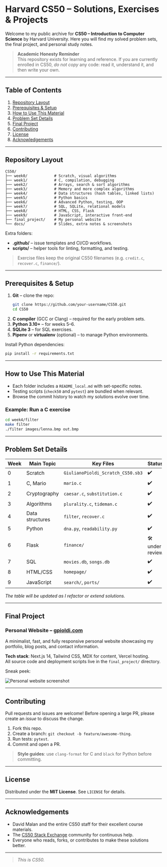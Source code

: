 # Harvard CS50 – Solutions, Exercises & Projects

Welcome to my public archive for **CS50 – Introduction to Computer Science** by Harvard University. Here you will find my solved problem sets, the final project, and personal study notes.

> **Academic Honesty Reminder**  
> This repository exists for learning and reference. If you are currently enrolled in CS50, *do not copy* any code: read it, understand it, and then write your own.

---

## Table of Contents

1. [Repository Layout](#repository-layout)  
2. [Prerequisites & Setup](#prerequisites--setup)  
3. [How to Use This Material](#how-to-use-this-material)  
4. [Problem Set Details](#problem-set-details)  
5. [Final Project](#final-project)  
6. [Contributing](#contributing)  
7. [License](#license)  
8. [Acknowledgements](#acknowledgements)

---

## Repository Layout

```
CS50/
├── week0/            # Scratch, visual algorithms
├── week1/            # C, compilation, debugging
├── week2/            # Arrays, search & sort algorithms
├── week3/            # Memory and more complex algorithms
├── week4/            # Data structures (hash tables, linked lists)
├── week5/            # Python basics
├── week6/            # Advanced Python, testing, OOP
├── week7/            # SQL, SQLite, relational models
├── week8/            # HTML, CSS, Flask
├── week9/            # JavaScript, interactive front-end
├── final_project/    # My personal website
└── docs/             # Slides, extra notes & screenshots
```

Extra folders:

- **.github/** – issue templates and CI/CD workflows.  
- **scripts/** – helper tools for linting, formatting, and testing.

> Exercise files keep the original CS50 filenames (e.g. `credit.c`, `recover.c`, `finance/`).

---

## Prerequisites & Setup

1. **Git** – clone the repo:
   ```bash
   git clone https://github.com/your-username/CS50.git
   cd CS50
   ```
2. **C compiler** (GCC or Clang) – required for the early problem sets.
3. **Python 3.10+** – for weeks 5–6.
4. **SQLite 3** – for SQL exercises.
5. **Pipenv** or **virtualenv** (optional) – to manage Python environments.

Install Python dependencies:
```bash
pip install -r requirements.txt
```

---

## How to Use This Material

- Each folder includes a `README_local.md` with set-specific notes.  
- Testing scripts (`check50` and `pytest`) are bundled when relevant.  
- Browse the commit history to watch my solutions evolve over time.

### Example: Run a C exercise
```bash
cd week4/filter
make filter
./filter images/lenna.bmp out.bmp
```

---

## Problem Set Details

| Week | Main Topic | Key Files | Status |
|------|-----------|-----------|--------|
| 0 | Scratch | `GiulianoPioldi_Scratch_CS50.sb3` | ✔️ |
| 1 | C, Mario | `mario.c` | ✔️ |
| 2 | Cryptography | `caesar.c`, `substitution.c` | ✔️ |
| 3 | Algorithms | `plurality.c`, `tideman.c` | ✔️ |
| 4 | Data structures | `filter`, `recover.c` | ✔️ |
| 5 | Python | `dna.py`, `readability.py` | ✔️ |
| 6 | Flask | `finance/` | 🛠️ under review |
| 7 | SQL | `movies.db`, `songs.db` | ✔️ |
| 8 | HTML/CSS | `homepage/` | ✔️ |
| 9 | JavaScript | `search/`, `ports/` | ✔️ |

*The table will be updated as I refactor or extend solutions.*

---

## Final Project

### **Personal Website – [gpioldi.com](https://gpioldi.com)**

A minimalist, fast, and fully responsive personal website showcasing my portfolio, blog posts, and contact information.

**Tech stack**: Next.js 14, Tailwind CSS, MDX for content, Vercel hosting.  
All source code and deployment scripts live in the `final_project/` directory.

Sneak peek:

![Personal website screenshot](docs/images/gpioldi_home.png)

---

## Contributing

Pull requests and issues are welcome!  Before opening a large PR, please create an *issue* to discuss the change.

1. Fork this repo.  
2. Create a branch: `git checkout -b feature/awesome-thing`.  
3. Run tests: `pytest`.  
4. Commit and open a PR.

> **Style guides**: use `clang-format` for C and `black` for Python before committing.

---

## License

Distributed under the **MIT License**. See `LICENSE` for details.

---

## Acknowledgements

- David Malan and the entire CS50 staff for their excellent course materials.  
- The [CS50 Stack Exchange](https://cs50.stackexchange.com/) community for continuous help.  
- Everyone who reads, forks, or contributes to make these solutions better.

---

> _This is CS50._

